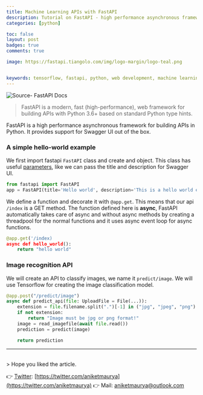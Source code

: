 ```yaml
---
title: Machine Learning APIs with FastAPI
description: Tutorial on FastAPI - high performance asynchronous framework for faster development of production ready APIs.
categories: [python]

toc: false
layout: post
badges: true
comments: true

image: https://fastapi.tiangolo.com/img/logo-margin/logo-teal.png


keywords: tensorflow, fastapi, python, web development, machine learning, computer vision
---
```


![](https://fastapi.tiangolo.com/img/logo-margin/logo-teal.png "Source- FastAPI Docs")

> FastAPI is a modern, fast (high-performance), web framework for building APIs with Python 3.6+ based on standard Python type hints.

FastAPI is a high performance asynchronous framework for building APIs in Python.
It provides support for Swagger UI out of the box.

### A simple hello-world example

We first import fastapi `FastAPI` class and create and object. This class has useful [parameters](https://github.com/tiangolo/fastapi/blob/a6897963d5ff2c836313c3b69fc6062051c07a63/fastapi/applications.py#L30), like we can pass the title and description for Swagger UI.

```python
from fastapi import FastAPI
app = FastAPI(title='Hello world', description='This is a hello world example', version='0.0.1')
```

We define a function and decorate it with `@app.get`. This means that our api ``/index`` is a GET method. The function defined here is **async**, FastAPI automatically takes care of async and without async methods by creating a threadpool for the normal functions and it uses async event loop for async functions.

```python
@app.get('/index)
async def hello_world():
    return "hello world"
```

### Image recognition API

We will create an API to classify images, we name it `predict/image`.
We will use Tensorflow for creating the image classification model.

```python
@app.post("/predict/image")
async def predict_api(file: UploadFile = File(...)):
    extension = file.filename.split(".")[-1] in ("jpg", "jpeg", "png")
    if not extension:
        return "Image must be jpg or png format!"
    image = read_imagefile(await file.read())
    prediction = predict(image)

    return prediction
```










<hr>
<br>
> Hope you liked the article.

👉 [Twitter](https://twitter.com/aniketmaurya): [https://twitter.com/aniketmaurya](https://twitter.com/aniketmaurya)
👉 Mail: aniketmaurya@outlook.com
